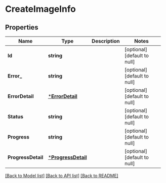 # CreateImageInfo

## Properties
Name | Type | Description | Notes
------------ | ------------- | ------------- | -------------
**Id** | **string** |  | [optional] [default to null]
**Error_** | **string** |  | [optional] [default to null]
**ErrorDetail** | [***ErrorDetail**](ErrorDetail.md) |  | [optional] [default to null]
**Status** | **string** |  | [optional] [default to null]
**Progress** | **string** |  | [optional] [default to null]
**ProgressDetail** | [***ProgressDetail**](ProgressDetail.md) |  | [optional] [default to null]

[[Back to Model list]](../README.md#documentation-for-models) [[Back to API list]](../README.md#documentation-for-api-endpoints) [[Back to README]](../README.md)



